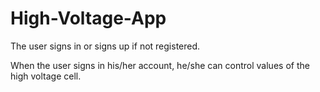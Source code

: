 # High-Voltage-App

The user signs in or signs up if not registered.

When the user signs in his/her account, he/she can control values of the high voltage cell. 
